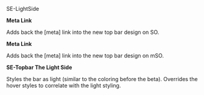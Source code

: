 SE-LightSide

**Meta Link**

Adds back the [meta] link into the new top bar design on SO.

**Meta Link**

Adds back the [meta] link into the new top bar design on mSO.


**SE-Topbar The Light Side**

Styles the bar as light (similar to the coloring before the beta). 
Overrides the hover styles to correlate with the light styling.
